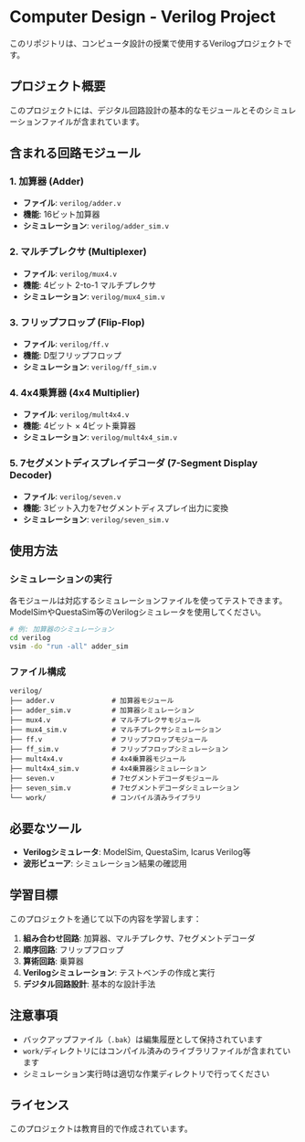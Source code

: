 # Computer Design - Verilog Project

このリポジトリは、コンピュータ設計の授業で使用するVerilogプロジェクトです。

## プロジェクト概要

このプロジェクトには、デジタル回路設計の基本的なモジュールとそのシミュレーションファイルが含まれています。

## 含まれる回路モジュール

### 1. 加算器 (Adder)
- **ファイル**: `verilog/adder.v`
- **機能**: 16ビット加算器
- **シミュレーション**: `verilog/adder_sim.v`

### 2. マルチプレクサ (Multiplexer)
- **ファイル**: `verilog/mux4.v`
- **機能**: 4ビット 2-to-1 マルチプレクサ
- **シミュレーション**: `verilog/mux4_sim.v`

### 3. フリップフロップ (Flip-Flop)
- **ファイル**: `verilog/ff.v`
- **機能**: D型フリップフロップ
- **シミュレーション**: `verilog/ff_sim.v`

### 4. 4x4乗算器 (4x4 Multiplier)
- **ファイル**: `verilog/mult4x4.v`
- **機能**: 4ビット × 4ビット乗算器
- **シミュレーション**: `verilog/mult4x4_sim.v`

### 5. 7セグメントディスプレイデコーダ (7-Segment Display Decoder)
- **ファイル**: `verilog/seven.v`
- **機能**: 3ビット入力を7セグメントディスプレイ出力に変換
- **シミュレーション**: `verilog/seven_sim.v`

## 使用方法

### シミュレーションの実行

各モジュールは対応するシミュレーションファイルを使ってテストできます。ModelSimやQuestaSim等のVerilogシミュレータを使用してください。

```bash
# 例: 加算器のシミュレーション
cd verilog
vsim -do "run -all" adder_sim
```

### ファイル構成
```
verilog/
├── adder.v              # 加算器モジュール
├── adder_sim.v          # 加算器シミュレーション
├── mux4.v               # マルチプレクサモジュール
├── mux4_sim.v           # マルチプレクサシミュレーション
├── ff.v                 # フリップフロップモジュール
├── ff_sim.v             # フリップフロップシミュレーション
├── mult4x4.v            # 4x4乗算器モジュール
├── mult4x4_sim.v        # 4x4乗算器シミュレーション
├── seven.v              # 7セグメントデコーダモジュール
├── seven_sim.v          # 7セグメントデコーダシミュレーション
└── work/                # コンパイル済みライブラリ
```

## 必要なツール

- **Verilogシミュレータ**: ModelSim, QuestaSim, Icarus Verilog等
- **波形ビューア**: シミュレーション結果の確認用

## 学習目標

このプロジェクトを通じて以下の内容を学習します：

1. **組み合わせ回路**: 加算器、マルチプレクサ、7セグメントデコーダ
2. **順序回路**: フリップフロップ
3. **算術回路**: 乗算器
4. **Verilogシミュレーション**: テストベンチの作成と実行
5. **デジタル回路設計**: 基本的な設計手法

## 注意事項

- バックアップファイル（`.bak`）は編集履歴として保持されています
- `work/`ディレクトリにはコンパイル済みのライブラリファイルが含まれています
- シミュレーション実行時は適切な作業ディレクトリで行ってください

## ライセンス

このプロジェクトは教育目的で作成されています。
